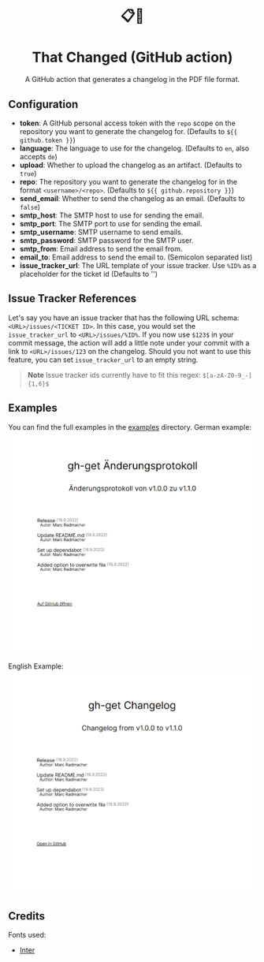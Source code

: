 <h1 align="center">
  📋🔎
</h1>
<h1 align="center">
  That Changed (GitHub action)
</h1>

<p align="center">
  A GitHub action that generates a changelog in the PDF file format.
</p>

## Configuration
- **token**: A GitHub personal access token with the `repo` scope on the repository you want to generate the changelog for. (Defaults to `${{ github.token }}`)
- **language**: The language to use for the changelog. (Defaults to `en`, also accepts `de`)
- **upload**: Whether to upload the changelog as an artifact. (Defaults to `true`)
- **repo**: The repository you want to generate the changelog for in the format `<username>/<repo>`. (Defaults to `${{ github.repository }}`)
- **send_email**: Whether to send the changelog as an email. (Defaults to `false`)
- **smtp_host**: The SMTP host to use for sending the email.
- **smtp_port**: The SMTP port to use for sending the email.
- **smtp_username**: SMTP username to send emails.
- **smtp_password**: SMTP password for the SMTP user.
- **smtp_from**: Email address to send the email from.
- **email_to**: Email address to send the email to. (Semicolon separated list)
- **issue_tracker_url**: The URL template of your issue tracker. Use `%ID%` as a placeholder for the ticket id (Defaults to '')

## Issue Tracker References
Let's say you have an issue tracker that has the following URL schema: `<URL>/issues/<TICKET ID>`. In this case, you would set the `issue_tracker_url` to `<URL>/issues/%ID%`.
If you now use `$123$` in your commit message, the action will add a little note under your commit with a link to `<URL>/issues/123` on the changelog.
Should you not want to use this feature, you can set `issue_tracker_url` to an empty string.

> **Note**
> Issue tracker ids currently have to fit this regex: `$[a-zA-Z0-9_-]{1,6}$`

## Examples
You can find the full examples in the [examples](examples) directory.
German example:
![German demo](/examples/de.png)

English Example:
![English demo](/examples/en.png)
## Credits
Fonts used:
 - [Inter](https://github.com/rsms/inter)
